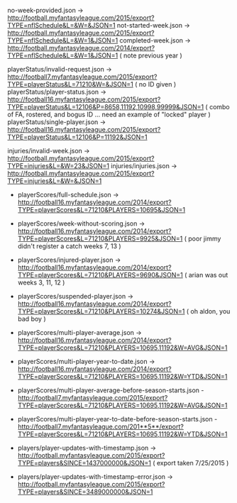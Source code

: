 no-week-provided.json -> http://football.myfantasyleague.com/2015/export?TYPE=nflSchedule&L=&W=&JSON=1
not-started-week.json -> http://football.myfantasyleague.com/2015/export?TYPE=nflSchedule&L=&W=1&JSON=1
completed-week.json   -> http://football.myfantasyleague.com/2014/export?TYPE=nflSchedule&L=&W=1&JSON=1 ( note previous year )


playerStatus/invalid-request.json -> http://football7.myfantasyleague.com/2015/export?TYPE=playerStatus&L=71210&W=&JSON=1 ( no ID given )
playerStatus/player-status.json -> http://football16.myfantasyleague.com/2015/export?TYPE=playerStatus&L=12106&P=8658,11192,10998,99999&JSON=1 ( combo of FA, rostered, and bogus ID ... need an example of "locked" player )
playerStatus/single-player.json -> http://football16.myfantasyleague.com/2015/export?TYPE=playerStatus&L=12106&P=11192&JSON=1

injuries/invalid-week.json -> http://football.myfantasyleague.com/2015/export?TYPE=injuries&L=&W=23&JSON=1
injuries/injuries.json -> http://football.myfantasyleague.com/2015/export?TYPE=injuries&L=&W=&JSON=1

* playerScores/full-schedule.json -> http://football16.myfantasyleague.com/2014/export?TYPE=playerScores&L=71210&PLAYERS=10695&JSON=1
* playerScores/week-without-scoring.json -> http://football16.myfantasyleague.com/2014/export?TYPE=playerScores&L=71210&PLAYERS=9925&JSON=1 ( poor jimmy didn't register a catch weeks 7, 13 )
* playerScores/injured-player.json -> http://football16.myfantasyleague.com/2014/export?TYPE=playerScores&L=71210&PLAYERS=9690&JSON=1 ( arian was out weeks 3, 11, 12 )
* playerScores/suspended-player.json -> http://football16.myfantasyleague.com/2014/export?TYPE=playerScores&L=71210&PLAYERS=10274&JSON=1 ( oh aldon, you bad boy )

* playerScores/multi-player-average.json -> http://football16.myfantasyleague.com/2014/export?TYPE=playerScores&L=71210&PLAYERS=10695,11192&W=AVG&JSON=1
* playerScores/multi-player-year-to-date.json -> http://football16.myfantasyleague.com/2014/export?TYPE=playerScores&L=71210&PLAYERS=10695,11192&W=YTD&JSON=1
* playerScores/multi-player-average-before-season-starts.json - http://football7.myfantasyleague.com/2015/export?TYPE=playerScores&L=71210&PLAYERS=10695,11192&W=AVG&JSON=1
* playerScores/multi-player-year-to-date-before-season-starts.json - http://football7.myfantasyleague.com/201**5**/export?TYPE=playerScores&L=71210&PLAYERS=10695,11192&W=YTD&JSON=1

* players/player-updates-with-timestamp.json -> http://football.myfantasyleague.com/2015/export?TYPE=players&SINCE=1437000000&JSON=1  ( export taken 7/25/2015 )
* players/player-updates-with-timestamp-error.json -> http://football.myfantasyleague.com/2015/export?TYPE=players&SINCE=3489000000&JSON=1

